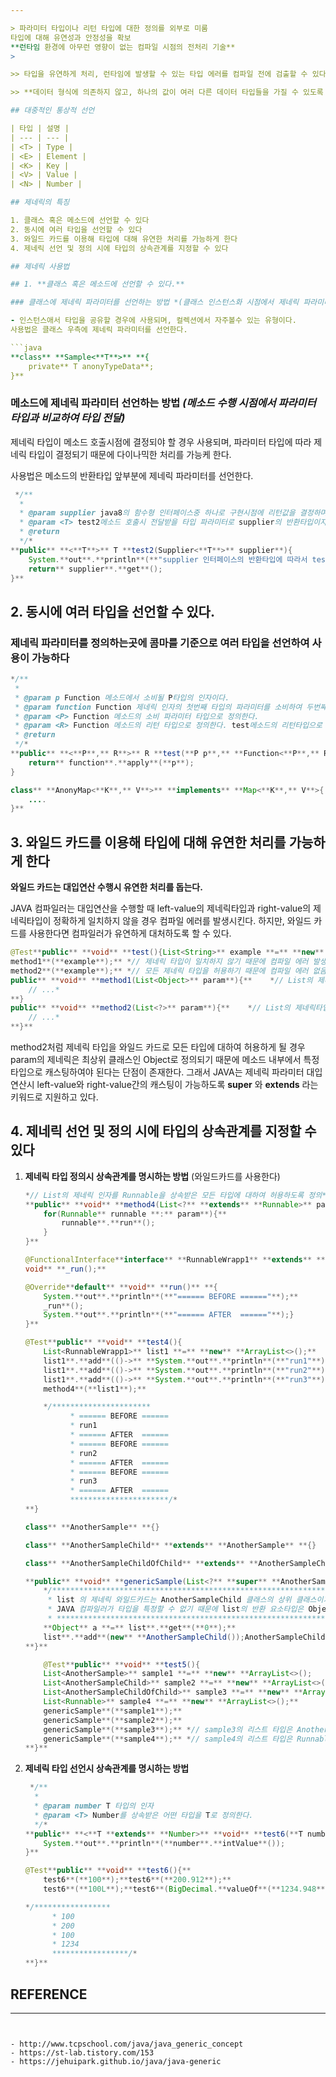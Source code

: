 ```yaml
---

> 파라미터 타입이나 리턴 타입에 대한 정의를 외부로 미룸
타입에 대해 유연성과 안정성을 확보
**런타임 환경에 아무런 영향이 없는 컴파일 시점의 전처리 기술**
> 

>> 타입을 유연하게 처리, 런타임에 발생할 수 있는 타입 에러를 컴파일 전에 검출할 수 있다.

>> **데이터 형식에 의존하지 않고, 하나의 값이 여러 다른 데이터 타입들을 가질 수 있도록 하는 방법**

## 대중적인 통상적 선언

| 타입 | 설명 |
| --- | --- |
| <T> | Type |
| <E> | Element |
| <K> | Key |
| <V> | Value |
| <N> | Number |

## 제네릭의 특징

1. 클래스 혹은 메소드에 선언할 수 있다
2. 동시에 여러 타입을 선언할 수 있다
3. 와일드 카드를 이용해 타입에 대해 유연한 처리를 가능하게 한다
4. 제네릭 선언 및 정의 시에 타입의 상속관계를 지정할 수 있다

## 제네릭 사용법

## 1. **클래스 혹은 메소드에 선언할 수 있다.**

### 클래스에 제네릭 파라미터를 선언하는 방법 *(클래스 인스턴스화 시점에서 제네릭 파라미터를 통해 타입 전달)*

- 인스턴스애서 타입을 공유할 경우에 사용되며, 컬렉션에서 자주볼수 있는 유형이다.
사용법은 클래스 우측에 제네릭 파라미터를 선언한다.

```java
**class** **Sample<**T**>** **{
	private** T anonyTypeData**;
}**
```

### 메소드에 제네릭 파라미터 선언하는 방법 *(메소드 수행 시점에서 파라미터 타입과 비교하여 타입 전달)*

제네릭 타입이 메소드 호출시점에 결정되야 할 경우 사용되며, 파라미터 타입에 따라 제네릭 타입이 결정되기 때문에 다이나믹한 처리를 가능케 한다.

사용법은 메소드의 반환타입 앞부분에 제네릭 파라미터를 선언한다.

```java
 */**
  *
  * @param supplier java8의 함수형 인터페이스중 하나로 구현시점에 리턴값을 결정하며 타입이 정의된다.
  * @param <T> test2메소드 호출시 전달받을 타입 파라미터로 supplier의 반환타입이자 test2의 반환타입으로 정의한다.
  * @return
  */*
**public** **<**T**>** T **test2(Supplier<**T**>** supplier**){
	System.**out**.**println**(**"supplier 인터페이스의 반환타입에 따라서 test2의 반환타입이 결졍된다."**);
	return** supplier**.**get**();
}**
```

## 2. 동시에 여러 타입을 선언할 수 있다.

### 제네릭 파라미터를 정의하는곳에 콤마를 기준으로 여러 타입을 선언하여 사용이 가능하다

```java
*/**
 *
 * @param p Function 메소드에서 소비될 P타입의 인자이다.
 * @param function Function 제네릭 인자의 첫번째 타입의 파라미터를 소비하여 두번째 타입의 리턴값을 반환한다.
 * @param <P> Function 메소드의 소비 파라미터 타입으로 정의한다.
 * @param <R> Function 메소드의 리턴 타입으로 정의한다. test메소드의 리턴타입으로 정의한다.
 * @return
 */*
**public** **<**P**,** R**>** R **test(**P p**,** **Function<**P**,** R**>** function**){
	return** function**.**apply**(**p**);
}

class** **AnonyMap<**K**,** V**>** **implements** **Map<**K**,** V**>{
	....
}**
```

## 3. 와일드 카드를 이용해 타입에 대해 유연한 처리를 가능하게 한다

**와일드 카드는 대입연산 수행시 유연한 처리를 돕는다.**

JAVA 컴파일러는 대입연산을 수행할 때 left-value의 제네릭타입과 right-value의 제네릭타입이 정확하게 일치하지 않을 경우 컴파일 에러를 발생시킨다. 하지만, 와일드 카드를 사용한다면 컴파일러가 유연하게 대처하도록 할 수 있다.

```java
@Test**public** **void** **test(){List<String>** example **=** **new** **ArrayList<>();**
method1**(**example**);** *// 제네릭 타입이 일치하지 않기 때문에 컴파일 에러 발생*
method2**(**example**);** *// 모든 제네릭 타입을 허용하기 때문에 컴파일 에러 없음***}
public** **void** **method1(List<Object>** param**){**    *// List의 제네릭타입으로 Object만 허용한다.
	// ...*
**}
public** **void** **method2(List<?>** param**){**    *// List의 제네릭타입으로 모든 타입을 허용한다.
	// ...*
**}**
```

method2처럼 제네릭 타입을 와일드 카드로 모든 타입에 대하여 허용하게 될 경우 param의 제네릭은 최상위 클래스인 Object로 정의되기 때문에 메소드 내부에서 특정 타입으로 캐스팅하여야 된다는 단점이 존재한다. 그래서 JAVA는 제네릭 파라미터 대입 연산시 left-value와 right-value간의 캐스팅이 가능하도록 **super** 와 **extends** 라는 키워드로 지원하고 있다.

## 4. 제네릭 선언 및 정의 시에 타입의 상속관계를 지정할 수 있다

1. **제네릭 타입 정의시 상속관계를 명시하는 방법** (와일드카드를 사용한다)
    
    ```java
    *// List의 제네릭 인자를 Runnable을 상속받은 모든 타입에 대하여 허용하도록 정의*
    **public** **void** **method4(List<?** **extends** **Runnable>** param**){
    	for(Runnable** runnable **:** param**){**
    		runnable**.**run**();
    	}
    }**
    
    @FunctionalInterface**interface** **RunnableWrapp1** **extends** **Runnable** **{
    void** **_run();**
    
    @Override**default** **void** **run()** **{
    	System.**out**.**println**(**"====== BEFORE ======"**);**
    	_run**();
    	System.**out**.**println**(**"====== AFTER  ======"**);}
    }**
    
    @Test**public** **void** **test4(){
    	List<RunnableWrapp1>** list1 **=** **new** **ArrayList<>();**
    	list1**.**add**(()->** **System.**out**.**println**(**"run1"**));**
    	list1**.**add**(()->** **System.**out**.**println**(**"run2"**));**
    	list1**.**add**(()->** **System.**out**.**println**(**"run3"**));**
    	method4**(**list1**);**
    
    	*/**********************
    	      * ====== BEFORE ======
    	      * run1
    	      * ====== AFTER  ======
    	      * ====== BEFORE ======
    	      * run2
    	      * ====== AFTER  ======
    	      * ====== BEFORE ======
    	      * run3
    	      * ====== AFTER  ======
    	      **********************/*
    **}
    
    class** **AnotherSample** **{}
    
    class** **AnotherSampleChild** **extends** **AnotherSample** **{}
    
    class** **AnotherSampleChildOfChild** **extends** **AnotherSampleChild** **{}***// List의 제네릭 인자를 AnotherSampleChild 클래스의 상위클래스만 허용토록 정의*
    
    **public** **void** **genericSample(List<?** **super** **AnotherSampleChild>** list**){**
    	*/****************************************************************************************
    	 * list 의 제네릭 와일드카드는 AnotherSampleChild 클래스의 상위 클래스이기 때문에
    	 * JAVA 컴파일러가 타입을 특정할 수 없기 때문에 list의 반환 요소타입은 Object로 추론한다.
    	 * **************************************************************************************/*
    	**Object** a **=** list**.**get**(**0**);**
    	list**.**add**(new** **AnotherSampleChild());AnotherSampleChild** b **=** list**.**get**(**0**);** *// 컴파일 에러 발생*
    **}**
    
    	@Test**public** **void** **test5(){
    	List<AnotherSample>** sample1 **=** **new** **ArrayList<>();
    	List<AnotherSampleChild>** sample2 **=** **new** **ArrayList<>();
    	List<AnotherSampleChildOfChild>** sample3 **=** **new** **ArrayList<>();
    	List<Runnable>** sample4 **=** **new** **ArrayList<>();**
    	genericSample**(**sample1**);**
    	genericSample**(**sample2**);**
    	genericSample**(**sample3**);** *// sample3의 리스트 타입은 AnotherSampleChildOfChild 이며, AnotherSampleChild의 상위 클래스가 아니기 때문에 컴파일 에러가 발생한다.*
    	genericSample**(**sample4**);** *// sample4의 리스트 타입은 Runnable 이며, 마찬가지로 AnotherSampleChild의의 상위 클래스가 아니기 때문에 컴파일 에러가 발생한다.*
    **}**
    ```
    
2. **제네릭 타입 선언시 상속관계를 명시하는 방법**
    
    ```java
     */**
      *
      * @param number T 타입의 인자
      * @param <T> Number를 상속받은 어떤 타입을 T로 정의한다.
      */*
    **public** **<**T **extends** **Number>** **void** **test6(**T number**){
    	System.**out**.**println**(**number**.**intValue**());
    }**
    
    @Test**public** **void** **test6(){**
    	test6**(**100**);**test6**(**200.912**);**
    	test6**(**100L**);**test6**(BigDecimal.**valueOf**(**1234.948**));**
    
    */*****************
          * 100
          * 200
          * 100
          * 1234
          *****************/*
    **}**
    ```
    

## **REFERENCE**

---
```


- http://www.tcpschool.com/java/java_generic_concept
- https://st-lab.tistory.com/153
- https://jehuipark.github.io/java/java-generic

